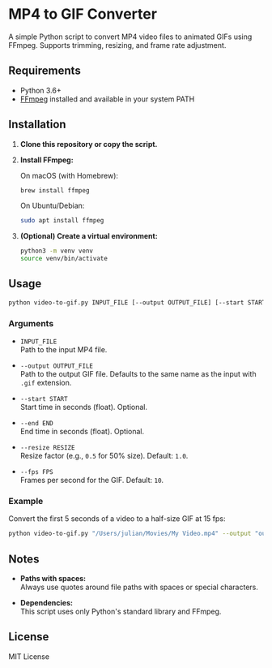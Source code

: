 # MP4 to GIF Converter

A simple Python script to convert MP4 video files to animated GIFs using FFmpeg.
Supports trimming, resizing, and frame rate adjustment.

## Requirements

- Python 3.6+
- [FFmpeg](https://ffmpeg.org/) installed and available in your system PATH

## Installation

1. **Clone this repository or copy the script.**
2. **Install FFmpeg:**

   On macOS (with Homebrew):
   ```bash
   brew install ffmpeg
   ```

   On Ubuntu/Debian:
   ```bash
   sudo apt install ffmpeg
   ```

3. **(Optional) Create a virtual environment:**
   ```bash
   python3 -m venv venv
   source venv/bin/activate
   ```

## Usage

```bash
python video-to-gif.py INPUT_FILE [--output OUTPUT_FILE] [--start START] [--end END] [--resize RESIZE] [--fps FPS]
```

### Arguments

- `INPUT_FILE`  
  Path to the input MP4 file.

- `--output OUTPUT_FILE`  
  Path to the output GIF file. Defaults to the same name as the input with `.gif` extension.

- `--start START`  
  Start time in seconds (float). Optional.

- `--end END`  
  End time in seconds (float). Optional.

- `--resize RESIZE`  
  Resize factor (e.g., `0.5` for 50% size). Default: `1.0`.

- `--fps FPS`  
  Frames per second for the GIF. Default: `10`.

### Example

Convert the first 5 seconds of a video to a half-size GIF at 15 fps:

```bash
python video-to-gif.py "/Users/julian/Movies/My Video.mp4" --output "output.gif" --start 0 --end 5 --resize 0.5 --fps 15
```

## Notes

- **Paths with spaces:**  
  Always use quotes around file paths with spaces or special characters.

- **Dependencies:**  
  This script uses only Python's standard library and FFmpeg.

## License

MIT License
